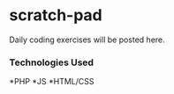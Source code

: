 # scratch-pad #
Daily coding exercises will be posted here.

### Technologies Used ###

*PHP
*JS
*HTML/CSS

